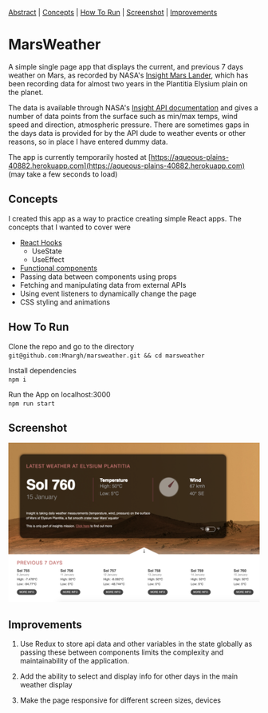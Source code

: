 
[Abstract](#MarsWeather) | [Concepts](#objective) | [How To Run](#How-To-Run) | [Screenshot](#screenshot) | [Improvements](#improvements)


# MarsWeather

A simple single page app that displays the current, and previous 7 days weather on Mars, as recorded by NASA's [Insight Mars Lander](https://mars.nasa.gov/insight), which has been recording data for almost two years in the Plantitia Elysium plain on the planet.

The data is available through NASA's [Insight API documentation](https://api.nasa.gov/assets/insight/InSight%20Weather%20API%20Documentation.pdf) and gives a number of data points from the surface such as min/max temps, wind speed and direction, atmospheric pressure. There are sometimes gaps in the days data is provided for by the API dude to weather events or other reasons, so in place I have entered dummy data.

The app is currently temporarily hosted at [https://aqueous-plains-40882.herokuapp.com](https://aqueous-plains-40882.herokuapp.com) (may take a few seconds to load)

## Concepts

I created this app as a way to practice creating simple React apps. The concepts that I wanted to cover were

* [React Hooks](https://reactjs.org/docs/hooks-intro.html)
  - UseState
  - UseEffect
* [Functional components](https://reactjs.org/docs/components-and-props.html)
* Passing data between components using props
* Fetching and manipulating data from external APIs
* Using event listeners to dynamically change the page
* CSS styling and animations 

## How To Run

Clone the repo and go to the directory \
`git@github.com:Mnargh/marsweather.git && cd marsweather`


Install dependencies \
`npm i`

Run the App on localhost:3000 \
`npm run start`


## Screenshot
![Dashboard](./public/Screenshot.png)


## Improvements

1. Use Redux to store api data and other variables in the state globally as passing these between components limits the complexity and maintainability of the application.

2. Add the ability to select and display info for other days in the main weather display

3. Make the page responsive for different screen sizes, devices

